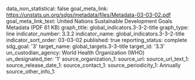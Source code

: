data_non_statistical: false
goal_meta_link: https://unstats.un.org/sdgs/metadata/files/Metadata-03-03-02.pdf
goal_meta_link_text: United Nations Sustainable Development Goals Metadata (PDF 61
  KB)
graph_title: global_indicators.3-3-2-title
graph_type: line
indicator_number: 3.3.2
indicator_name: global_indicators.3-3-2-title
indicator_sort_order: 03-03-02
published: true
reporting_status: complete
sdg_goal: '3'
target_name: global_targets.3-3-title
target_id: '3.3'
un_custodian_agency: World Health Organization (WHO)
un_designated_tier: '1'
source_organization_1: 
source_url: 
source_url_text_1: 
source_release_date_1: 
source_contact_1: 
source_periodicity_1: Annually
source_other_info_1: 
